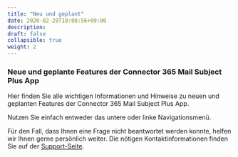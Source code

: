 ```yaml
---
title: "Neu und geplant"
date: 2020-02-28T10:08:56+09:00
description: 
draft: false
collapsible: true
weight: 2
---
```

### Neue und geplante Features der Connector 365 Mail Subject Plus App

Hier finden Sie alle wichtigen Informationen und Hinweise zu neuen und geplanten Features der Connector 365 Mail Subject Plus App.

Nutzen Sie einfach entweder das untere oder linke Navigationsmenü.

Für den Fall, dass Ihnen eine Frage nicht beantwortet werden konnte, helfen wir Ihnen gerne persönlich weiter. Die nötigen Kontaktinformationen finden Sie auf der [Support-Seite](de-de/apps/mailsubject/help-support/).